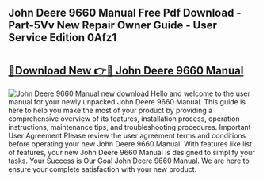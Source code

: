 ## John Deere 9660 Manual Free Pdf Download - Part-5Vv New Repair Owner Guide - User Service Edition 0Afz1

# <h2><a href="http://bc95818.oget.top/?id=John+Deere+9660+Manual">🔗Download New 👉🔴 John Deere 9660 Manual</a></h2>

[![John Deere 9660 Manual new download](https://i.imgur.com/5g1atiW.png)](http://bc95818.oget.top/?id=John+Deere+9660+Manual)
Hello and welcome to the user manual for your newly unpacked John Deere 9660 Manual. This guide is here to help you make the most of your product by providing a comprehensive overview of its features, installation process, operation instructions, maintenance tips, and troubleshooting procedures. Important User Agreement Please review the user agreement terms and conditions before operating your new John Deere 9660 Manual. With features like list of features, your new John Deere 9660 Manual is designed to simplify your tasks. Your Success is Our Goal John Deere 9660 Manual. We are here to ensure your complete satisfaction with your new product.

